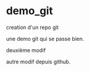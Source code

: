 # demo_git
creation d'un repo git

une demo git qui se passe bien.

deuxième modif

autre modif depuis github.
